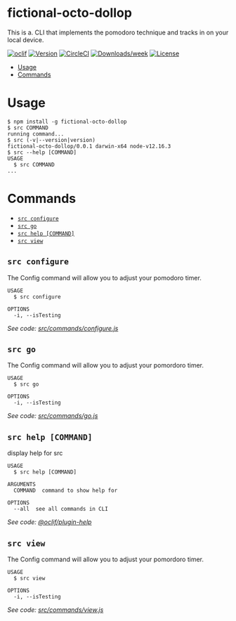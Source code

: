 fictional-octo-dollop
=====================

This is a. CLI that implements the pomodoro technique and tracks in on your local device.

[![oclif](https://img.shields.io/badge/cli-oclif-brightgreen.svg)](https://oclif.io)
[![Version](https://img.shields.io/npm/v/fictional-octo-dollop.svg)](https://npmjs.org/package/fictional-octo-dollop)
[![CircleCI](https://circleci.com/gh/websites/fictional-octo-dollop/tree/master.svg?style=shield)](https://circleci.com/gh/websites/fictional-octo-dollop/tree/master)
[![Downloads/week](https://img.shields.io/npm/dw/fictional-octo-dollop.svg)](https://npmjs.org/package/fictional-octo-dollop)
[![License](https://img.shields.io/npm/l/fictional-octo-dollop.svg)](https://github.com/websites/fictional-octo-dollop/blob/master/package.json)

<!-- toc -->
* [Usage](#usage)
* [Commands](#commands)
<!-- tocstop -->
# Usage
<!-- usage -->
```sh-session
$ npm install -g fictional-octo-dollop
$ src COMMAND
running command...
$ src (-v|--version|version)
fictional-octo-dollop/0.0.1 darwin-x64 node-v12.16.3
$ src --help [COMMAND]
USAGE
  $ src COMMAND
...
```
<!-- usagestop -->
# Commands
<!-- commands -->
* [`src configure`](#src-configure)
* [`src go`](#src-go)
* [`src help [COMMAND]`](#src-help-command)
* [`src view`](#src-view)

## `src configure`

The Config command will allow you to adjust your pomodoro timer.

```
USAGE
  $ src configure

OPTIONS
  -i, --isTesting
```

_See code: [src/commands/configure.js](https://github.com/websites/fictional-octo-dollop/blob/v0.0.1/src/commands/configure.js)_

## `src go`

The Config command will allow you to adjust your pomordoro timer.

```
USAGE
  $ src go

OPTIONS
  -i, --isTesting
```

_See code: [src/commands/go.js](https://github.com/websites/fictional-octo-dollop/blob/v0.0.1/src/commands/go.js)_

## `src help [COMMAND]`

display help for src

```
USAGE
  $ src help [COMMAND]

ARGUMENTS
  COMMAND  command to show help for

OPTIONS
  --all  see all commands in CLI
```

_See code: [@oclif/plugin-help](https://github.com/oclif/plugin-help/blob/v3.2.2/src/commands/help.ts)_

## `src view`

The Config command will allow you to adjust your pomordoro timer.

```
USAGE
  $ src view

OPTIONS
  -i, --isTesting
```

_See code: [src/commands/view.js](https://github.com/websites/fictional-octo-dollop/blob/v0.0.1/src/commands/view.js)_
<!-- commandsstop -->
